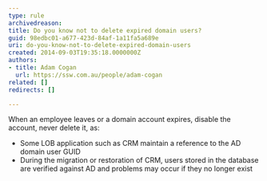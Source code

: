 ```yaml
---
type: rule
archivedreason: 
title: Do you know not to delete expired domain users?
guid: 98edbc01-a677-423d-84af-1a11fa5a689e
uri: do-you-know-not-to-delete-expired-domain-users
created: 2014-09-03T19:35:18.0000000Z
authors:
- title: Adam Cogan
  url: https://ssw.com.au/people/adam-cogan
related: []
redirects: []

---
```



<p>
                    When an employee leaves or a domain account expires, disable the account, never delete it, as&#58;
                </p><ul><li>Some LOB application such as CRM maintain a reference to the AD domain user GUID</li><li>During the migration or restoration of CRM, users stored in the database are verified against AD and problems may occur if they no longer exist</li></ul>​
<br><excerpt class='endintro'></excerpt><br>



